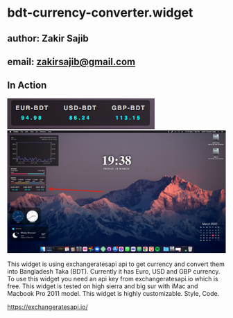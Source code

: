 # bdt-currency-converter.widget

## author: Zakir Sajib
## email: zakirsajib@gmail.com


## In Action
![Widget in action!](screenshot.png)
![Widget in action!](screenshot2.png)

This widget is using exchangeratesapi api to get currency and convert them into Bangladesh Taka (BDT). Currently it has Euro, USD and GBP currency. To use this widget you need an api key from exchangeratesapi.io which is free. This widget is tested on high sierra and big sur with iMac and Macbook Pro 2011 model. This widget is highly customizable. Style, Code.

<https://exchangeratesapi.io/>
